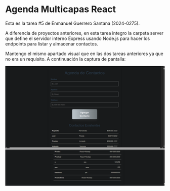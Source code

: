 # Agenda Multicapas React

Esta es la tarea #5 de Enmanuel Guerrero Santana (2024-0275). 

A diferencia de proyectos anteriores, en esta tarea integro la carpeta server que define el servidor interno Express usando Node.js para hacer los endpoints para listar y almacenar contactos.

Mantengo el mismo apartado visual que en las dos tareas anteriores ya que no era un requisito. A continuación la captura de pantalla:

![Captura de Pantalla](./public/image.png)
![Captura de Pantalla](./public/image2.png)
